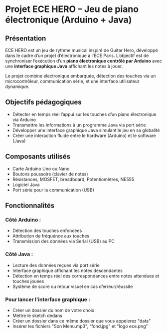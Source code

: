 # Projet ECE HERO – Jeu de piano électronique (Arduino + Java)

## Présentation

ECE HERO est un jeu de rythme musical inspiré de Guitar Hero, développé dans le cadre d’un projet d’électronique
à l’ECE Paris. L’objectif est de synchroniser l’exécution d’un **piano électronique contrôlé par Arduino** avec une
**interface graphique Java** affichant les notes à jouer.

Le projet combine électronique embarquée, détection des touches via un microcontrôleur, communication série, et une
interface utilisateur dynamique.

## Objectifs pédagogiques

- Détecter en temps réel l’appui sur les touches d’un piano électronique via Arduino
- Transmettre les informations à un programme Java via port série
- Développer une interface graphique Java simulant le jeu en sa globalité
- Créer une interaction fluide entre le hardware (Arduino) et le software (Java)

## Composants utilisés

- Carte Arduino Uno ou Nano
- Boutons poussoirs (clavier de notes)
- Résistances, MOSFET, breadboard, Potentiomètres, NE555
- Logiciel Java 
- Port série pour la communication (USB)

## Fonctionnalités

### Côté Arduino :
- Détection des touches enfoncées
- Attribution de fréquénce aux touches
- Transmission des données via Serial (USB) au PC

### Côté Java :
- Lecture des données reçues via port série
- Interface graphique affichant les notes descendantes
- Détection en temps réel des correspondances entre notes attendues et touches jouées
- Système de score ou retour visuel en cas d’erreur/réussite

### Pour lancer l'interface graphique : 
- Créer un dossier du nom de votre choix
- Mettre le sketch dedans
- Créer un dossier dans ce même dossier que vous appelerez "data"
- Insérer les fichiers "Son Menu.mp3", "fond.jpg" et "logo ece.png"
